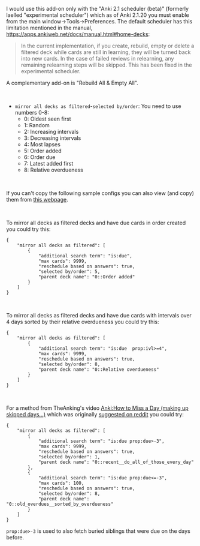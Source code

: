 I would use this add-on only with the "Anki 2.1 scheduler (beta)" (formerly laelled 
"experimental scheduler") which as of Anki 2.1.20 you must enable from the 
main window->Tools->Preferences. The default scheduler has this
limitation mentioned in the manual, https://apps.ankiweb.net/docs/manual.html#home-decks:

> In the current implementation, if you create, rebuild, empty or delete a filtered deck while 
cards are still in learning, they will be turned back into new cards. In the case of failed 
reviews in relearning, any remaining relearning steps will be skipped. This has been fixed in the experimental scheduler.

A complementary add-on is "Rebuild All & Empty All".

&nbsp;

- `mirror all decks as filtered`-`selected by/order`: You need to use numbers 0-8: 
    - 0: Oldest seen first
    - 1: Random
    - 2: Increasing intervals
    - 3: Decreasing intervals
    - 4: Most lapses
    - 5: Order added
    - 6: Order due
    - 7: Latest added first
    - 8: Relative overdueness

&nbsp;

If you can't copy the following sample configs you can also view (and copy) them from 
[this webpage](https://github.com/ijgnd/anki__batch_create_filtered_decks/blob/master/src/config.md).

&nbsp;

To mirror all decks as filtered decks and have due cards in order created you could try this:

    {
        "mirror all decks as filtered": [
            {
                "additional search term": "is:due",
                "max cards": 9999,
                "reschedule based on answers": true,
                "selected by/order": 5,
                "parent deck name": "0::Order added"
            }
        ]
    }

&nbsp;

To mirror all decks as filtered decks and have due cards with intervals over 4 days sorted by their
relative overdueness you could try this:

    {
        "mirror all decks as filtered": [
            {
                "additional search term": "is:due  prop:ivl>=4",
                "max cards": 9999,
                "reschedule based on answers": true,
                "selected by/order": 8,
                "parent deck name": "0::Relative overdueness"
            }
        ]
    }

&nbsp;

For a method from TheAnking's video [Anki:How to Miss a Day (making up skipped days...)](https://youtu.be/UXgck-g0nQA?t=747) which was originally
[suggested on reddit](https://www.reddit.com/r/medicalschoolanki/comments/amj7iw/an_efficient_method_for_catching_up_on_anki/) you could try: 

    {
        "mirror all decks as filtered": [
            {
                "additional search term": "is:due prop:due>-3",
                "max cards": 9999,
                "reschedule based on answers": true,
                "selected by/order": 1,
                "parent deck name": "0::recent__do_all_of_those_every_day"
            },
            {
                "additional search term": "is:due prop:due<=-3",
                "max cards": 100,
                "reschedule based on answers": true,
                "selected by/order": 8,
                "parent deck name": "0::old_overdues__sorted_by_overdueness"
            }
        ]
    }

`prop:due>-3` is used to also fetch buried siblings that were due on the days before.